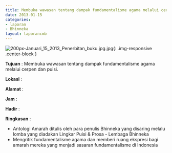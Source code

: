 ```yaml
---
title: Membuka wawasan tentang dampak fundamentalisme agama melalui cerpen dan puisi
date: 2013-01-15
categories:
- laporan
- Bhinneka
layout: laporancmb
---
```

	
![200px-Januari_15_2013_Penerbitan_buku.jpg.jpg](/uploads/200px-Januari_15_2013_Penerbitan_buku.jpg.jpg){: .img-responsive .center-block }	
	
**Tujuan** :	Membuka wawasan tentang dampak fundamentalisme agama melalui cerpen dan puisi.
	
**Lokasi** :	
	
**Alamat** : 	
	
**Jam** :	
	
**Hadir** :	

**Ringkasan** :	
*	Antologi Amarah ditulis oleh para penulis Bhinneka yang disaring melalu lomba yang diadakan Lingkar Puisi & Prosa - Lembaga Bhinneka
*	Mengritik fundamentalisme agama dan memberi ruang ekspresi bagi amarah mereka yang menjadi sasaran fundamentalisme di Indonesia
